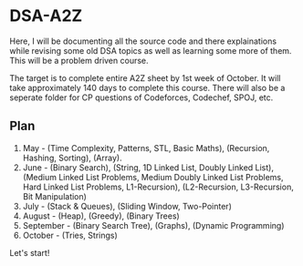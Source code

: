 # DSA-A2Z

Here, I will be documenting all the source code and there explainations while revising some old DSA topics as well as learning some more of them. This will be a problem driven course.

The target is to complete entire A2Z sheet by 1st week of October.
It will take approximately 140 days to complete this course. 
There will also be a seperate folder for CP questions of Codeforces, Codechef, SPOJ, etc.

## Plan

1. May - (Time Complexity, Patterns, STL, Basic Maths), (Recursion, Hashing, Sorting), (Array).
2. June - (Binary Search), (String, 1D Linked List, Doubly Linked List), (Medium Linked List Problems, Medium Doubly Linked List Problems, Hard Linked List Problems, L1-Recursion), (L2-Recursion, L3-Recursion, Bit Manipulation)
3. July - (Stack & Queues), (Sliding Window, Two-Pointer)
4. August - (Heap), (Greedy), (Binary Trees)
5. September - (Binary Search Tree), (Graphs), (Dynamic Programming)
6. October - (Tries, Strings)

Let's start!